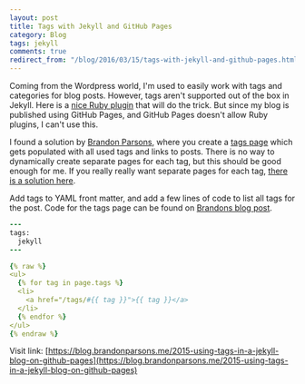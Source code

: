 ```yaml
---
layout: post
title: Tags with Jekyll and GitHub Pages
category: Blog
tags: jekyll
comments: true
redirect_from: "/blog/2016/03/15/tags-with-jekyll-and-github-pages.html"
---
```

Coming from the Wordpress world, I'm used to easily work with tags and categories for blog posts. However, tags aren't supported out of the box in Jekyll. Here is a [nice Ruby plugin](https://github.com/pattex/jekyll-tagging) that will do the trick. But since my blog is published using GitHub Pages, and GitHub Pages doesn't allow Ruby plugins, I can't use this.

I found a solution by [Brandon Parsons](https://twitter.com/bkparso), where you create a [tags page](/tags/) which gets populated with all used tags and links to posts. There is no way to dynamically create separate pages for each tag, but this should be good enough for me. If you really really want separate pages for each tag, [there is a solution here](http://charliepark.org/tags-in-jekyll/).

Add tags to YAML front matter, and add a few lines of code to list all tags for the post. Code for the tags page can be found on [Brandons blog post](https://blog.brandonparsons.me/2015-using-tags-in-a-jekyll-blog-on-github-pages).

```rb
---
tags:
  jekyll
---
```

```yaml
{% raw %}
<ul>
  {% for tag in page.tags %}
  <li>
    <a href="/tags/#{{ tag }}">{{ tag }}</a>
  </li>
  {% endfor %}
</ul>
{% endraw %}

```

Visit link: [https://blog.brandonparsons.me/2015-using-tags-in-a-jekyll-blog-on-github-pages](https://blog.brandonparsons.me/2015-using-tags-in-a-jekyll-blog-on-github-pages)
